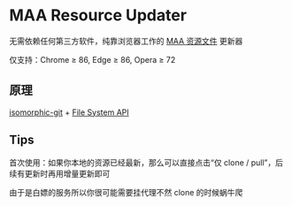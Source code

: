 # MAA Resource Updater

无需依赖任何第三方软件，纯靠浏览器工作的 [MAA 资源文件](https://github.com/MaaAssistantArknights/MaaResource) 更新器

仅支持：Chrome ≥ 86, Edge ≥ 86, Opera ≥ 72

## 原理

[isomorphic-git](https://github.com/isomorphic-git/isomorphic-git) + [File System API](https://developer.mozilla.org/zh-CN/docs/Web/API/File_System_API)

## Tips

首次使用：如果你本地的资源已经最新，那么可以直接点击“仅 clone / pull”，后续有更新时再用增量更新即可

由于是白嫖的服务所以你很可能需要挂代理不然 clone 的时候蜗牛爬
